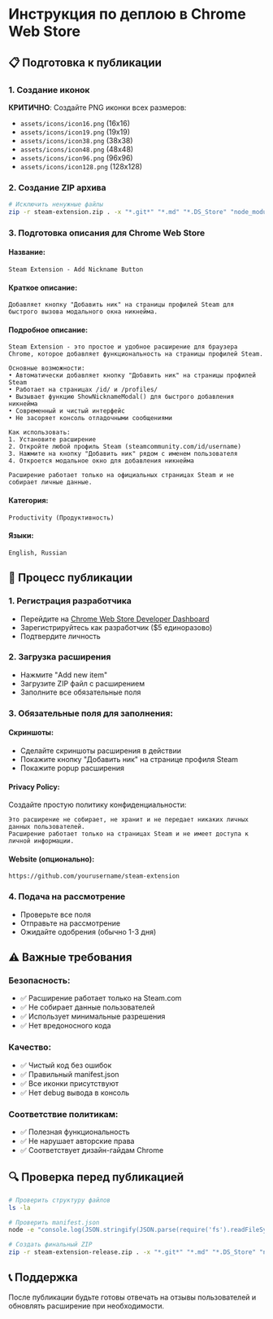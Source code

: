 # Инструкция по деплою в Chrome Web Store

## 📋 Подготовка к публикации

### 1. Создание иконок
**КРИТИЧНО**: Создайте PNG иконки всех размеров:
- `assets/icons/icon16.png` (16x16)
- `assets/icons/icon19.png` (19x19)
- `assets/icons/icon38.png` (38x38)
- `assets/icons/icon48.png` (48x48)
- `assets/icons/icon96.png` (96x96)
- `assets/icons/icon128.png` (128x128)

### 2. Создание ZIP архива
```bash
# Исключить ненужные файлы
zip -r steam-extension.zip . -x "*.git*" "*.md" "*.DS_Store" "node_modules/*"
```

### 3. Подготовка описания для Chrome Web Store

#### Название:
```
Steam Extension - Add Nickname Button
```

#### Краткое описание:
```
Добавляет кнопку "Добавить ник" на страницы профилей Steam для быстрого вызова модального окна никнейма.
```

#### Подробное описание:
```
Steam Extension - это простое и удобное расширение для браузера Chrome, которое добавляет функциональность на страницы профилей Steam.

Основные возможности:
• Автоматически добавляет кнопку "Добавить ник" на страницы профилей Steam
• Работает на страницах /id/ и /profiles/
• Вызывает функцию ShowNicknameModal() для быстрого добавления никнейма
• Современный и чистый интерфейс
• Не засоряет консоль отладочными сообщениями

Как использовать:
1. Установите расширение
2. Откройте любой профиль Steam (steamcommunity.com/id/username)
3. Нажмите на кнопку "Добавить ник" рядом с именем пользователя
4. Откроется модальное окно для добавления никнейма

Расширение работает только на официальных страницах Steam и не собирает личные данные.
```

#### Категория:
```
Productivity (Продуктивность)
```

#### Языки:
```
English, Russian
```

## 🚀 Процесс публикации

### 1. Регистрация разработчика
- Перейдите на [Chrome Web Store Developer Dashboard](https://chrome.google.com/webstore/devconsole/)
- Зарегистрируйтесь как разработчик ($5 единоразово)
- Подтвердите личность

### 2. Загрузка расширения
- Нажмите "Add new item"
- Загрузите ZIP файл с расширением
- Заполните все обязательные поля

### 3. Обязательные поля для заполнения:

#### Скриншоты:
- Сделайте скриншоты расширения в действии
- Покажите кнопку "Добавить ник" на странице профиля Steam
- Покажите popup расширения

#### Privacy Policy:
Создайте простую политику конфиденциальности:
```
Это расширение не собирает, не хранит и не передает никаких личных данных пользователей.
Расширение работает только на страницах Steam и не имеет доступа к личной информации.
```

#### Website (опционально):
```
https://github.com/yourusername/steam-extension
```

### 4. Подача на рассмотрение
- Проверьте все поля
- Отправьте на рассмотрение
- Ожидайте одобрения (обычно 1-3 дня)

## ⚠️ Важные требования

### Безопасность:
- ✅ Расширение работает только на Steam.com
- ✅ Не собирает данные пользователей
- ✅ Использует минимальные разрешения
- ✅ Нет вредоносного кода

### Качество:
- ✅ Чистый код без ошибок
- ✅ Правильный manifest.json
- ✅ Все иконки присутствуют
- ✅ Нет debug вывода в консоль

### Соответствие политикам:
- ✅ Полезная функциональность
- ✅ Не нарушает авторские права
- ✅ Соответствует дизайн-гайдам Chrome

## 🔍 Проверка перед публикацией

```bash
# Проверить структуру файлов
ls -la

# Проверить manifest.json
node -e "console.log(JSON.stringify(JSON.parse(require('fs').readFileSync('manifest.json', 'utf8')), null, 2))"

# Создать финальный ZIP
zip -r steam-extension-release.zip . -x "*.git*" "*.md" "*.DS_Store" "node_modules/*"
```

## 📞 Поддержка

После публикации будьте готовы отвечать на отзывы пользователей и обновлять расширение при необходимости.
